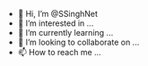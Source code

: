 - 👋 Hi, I’m @SSinghNet
- 👀 I’m interested in ...
- 🌱 I’m currently learning ...
- 💞️ I’m looking to collaborate on ...
- 📫 How to reach me ...

<!---
SSinghNet/SSinghNet is a ✨ special ✨ repository because its `README.md` (this file) appears on your GitHub profile.
You can click the Preview link to take a look at your changes.
--->
